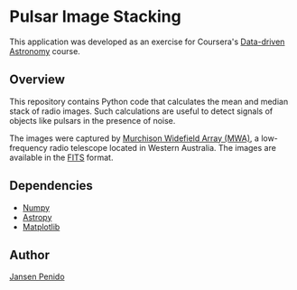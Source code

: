 # Pulsar Image Stacking
This application was developed as an exercise for Coursera's [Data-driven Astronomy](https://www.coursera.org/learn/data-driven-astronomy) course.


## Overview
This repository contains Python code that calculates the mean and median stack of radio images. Such calculations are useful to detect signals of objects like pulsars in the presence of noise.

The images were captured by [Murchison Widefield Array (MWA)](http://www.mwatelescope.org/), a low-frequency radio telescope located in Western Australia. The images are available in the [FITS](https://fits.gsfc.nasa.gov/) format.


## Dependencies
* [Numpy](http://www.numpy.org/)
* [Astropy](http://www.astropy.org/)
* [Matplotlib](https://matplotlib.org/)


## Author
[Jansen Penido](https://about.me/jansen.penido)
